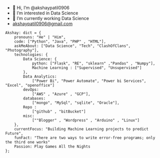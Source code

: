 - 👋 Hi, I’m @akshaypatil0906
- 👀 I’m interested in Data Science
- 🌱 I’m currently working Data Science
- akshaypatil0906@gmail.com
```
Akshay: dict = {
    pronouns: "He" | "Him",
    code: ["Python", "Java", "PHP" , "HTML"],
    askMeAbout: ["Data Science", "Tech", "ClashOfClans", "Photography"],
    technologies: {
        Data Science: {
            python: ["Flask", "RE", "sklearn" ,"Pandas" , "Numpy"],
            Machine Learning : ["Supervised", "Unsupervised"]
        },
        Data Analytics: 
            ["Power Bi", "Power Automate", "Power bi Services", "Excel", "openoffice"]
        devOps: 
            ["AWS" , "Azure" , "GCP"],
        databases: 
            ["mongo", "MySql", "sqlite", "Oracle"],
        Repo :
            ["github" , "bitBucket"]
        misc:
            [""Blogger" , "Wordpress" , "Arduino" , "Linux"]
    },
    currentFocus: "Building Machine Learning projects to predict Future",
    funFact: "There are two ways to write error-free programs; only the third one works"
    Passion: Play Games All the Nights
};
```
<!---
akshaypatil0906/akshaypatil0906 is a ✨ special ✨ repository because its `README.md` (this file) appears on your GitHub profile.
You can click the Preview link to take a look at your changes.
--->
